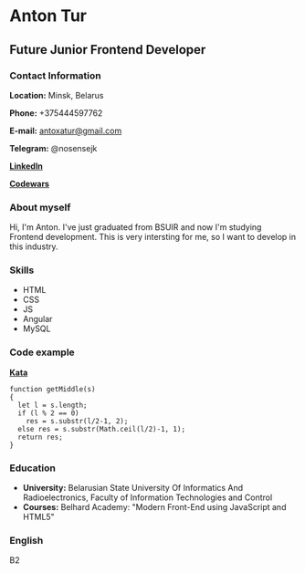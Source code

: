 # Anton Tur

## Future Junior Frontend Developer


### Contact Information
**Location:** Minsk, Belarus

**Phone:** +375444597762

**E-mail:** antoxatur@gmail.com

**Telegram:** @nosensejk

[**LinkedIn**](https://www.linkedin.com/in/%D0%B0%D0%BD%D1%82%D0%BE%D0%BD-%D1%82%D1%83%D1%80-8ab61a257/) 

[**Codewars**](https://www.codewars.com/users/nosensejk)



### About myself
Hi, I'm Anton. I've just graduated from BSUIR and now I'm studying Frontend development. This is very intersting for me, so I want to develop in this industry.

### Skills
* HTML
* CSS
* JS
* Angular
* MySQL

### Code example
[**Kata**](https://www.codewars.com/kata/56747fd5cb988479af000028)
```
function getMiddle(s)
{ 
  let l = s.length;
  if (l % 2 == 0)
    res = s.substr(l/2-1, 2);  
  else res = s.substr(Math.ceil(l/2)-1, 1);
  return res;
}
```
### Education
* **University:** Belarusian State University Of Informatics And Radioelectronics, Faculty of Information Technologies and Control
* **Courses:** Belhard Academy: "Modern Front-End using JavaScript and HTML5" 

### English
B2
